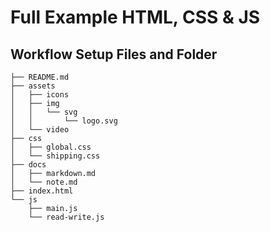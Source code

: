 # Full Example HTML, CSS & JS

## Workflow Setup Files and Folder

```
├── README.md
├── assets
│   ├── icons
│   ├── img
│   │   └── svg
│   │       └── logo.svg
│   └── video
├── css
│   ├── global.css
│   └── shipping.css
├── docs
│   ├── markdown.md
│   └── note.md
├── index.html
└── js
    ├── main.js
    └── read-write.js
```

